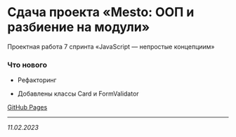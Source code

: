 # Сдача проекта «Mesto: ООП и разбиение на модули»

Проектная работа 7 спринта «JavaScript — непростые концепциим»

### Что нового

* Рефакторинг

* Добавлены классы Card и FormValidator




[GitHub Pages](https://i-t.github.io/mesto/)

-----


_11.02.2023_